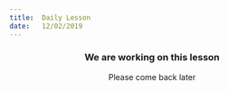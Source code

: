 ```yaml
---
title:  Daily Lesson
date:   12/02/2019
---
```


### <center>We are working on this lesson</center>
<center>Please come back later</center>